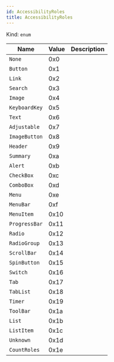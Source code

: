 ```yaml
---
id: AccessibilityRoles
title: AccessibilityRoles
---
```


Kind: `enum`

| Name |  Value | Description |
|--|--|--|
|`None` | 0x0  |  |
|`Button` | 0x1  |  |
|`Link` | 0x2  |  |
|`Search` | 0x3  |  |
|`Image` | 0x4  |  |
|`KeyboardKey` | 0x5  |  |
|`Text` | 0x6  |  |
|`Adjustable` | 0x7  |  |
|`ImageButton` | 0x8  |  |
|`Header` | 0x9  |  |
|`Summary` | 0xa  |  |
|`Alert` | 0xb  |  |
|`CheckBox` | 0xc  |  |
|`ComboBox` | 0xd  |  |
|`Menu` | 0xe  |  |
|`MenuBar` | 0xf  |  |
|`MenuItem` | 0x10  |  |
|`ProgressBar` | 0x11  |  |
|`Radio` | 0x12  |  |
|`RadioGroup` | 0x13  |  |
|`ScrollBar` | 0x14  |  |
|`SpinButton` | 0x15  |  |
|`Switch` | 0x16  |  |
|`Tab` | 0x17  |  |
|`TabList` | 0x18  |  |
|`Timer` | 0x19  |  |
|`ToolBar` | 0x1a  |  |
|`List` | 0x1b  |  |
|`ListItem` | 0x1c  |  |
|`Unknown` | 0x1d  |  |
|`CountRoles` | 0x1e  |  |
